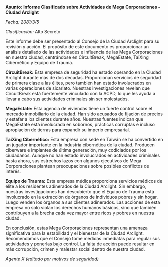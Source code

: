 **Asunto: Informe Clasificado sobre Actividades de Mega Corporaciones - Ciudad Arclight**

_Fecha: 2081/3/5_

_Clasificación:_ Alto Secreto

Este informe debe ser presentado al Consejo de la Ciudad Arclight para su revisión y acción. El propósito de este documento es proporcionar un análisis detallado de las actividades e influencia de las Mega Corporaciones en nuestra ciudad, centrándose en CircuitBreak, MegaEstate, TaiXing Cibernético y Equipo de Trauma.

**CircuitBreak:** Esta empresa de seguridad ha estado operando en la Ciudad Arclight durante más de dos décadas. Proporcionan servicios de seguridad de primera clase a las élites, pero también han estado involucrados en varias operaciones de sicariato. Nuestras investigaciones revelan que CircuitBreak está fuertemente vinculado con la ACPD, lo que les ayuda a llevar a cabo sus actividades criminales sin ser molestados.

**MegaEstate:** Esta agencia de viviendas tiene un fuerte control sobre el mercado inmobiliario de la ciudad. Han sido acusados de fijación de precios y estafar a los clientes durante años. Nuestras fuentes indican que MegaEstate está involucrada en sobornos, prácticas corruptas e incluso apropiación de tierras para expandir su imperio empresarial.

**TaiXing Cibernético:** Esta empresa con sede en Taiwán se ha convertido en un jugador importante en la industria cibernética de la ciudad. Producen ciberware e implantes de última generación, muy codiciados por los ciudadanos. Aunque no han estado involucrados en actividades criminales hasta ahora, sus estrechos lazos con algunos ejecutivos de Mega Corporaciones plantean preocupaciones sobre posibles conflictos de interés.

**Equipo de Trauma:** Esta empresa médica proporciona servicios médicos de élite a los residentes adinerados de la Ciudad Arclight. Sin embargo, nuestras investigaciones han descubierto que el Equipo de Trauma está involucrado en la extracción de órganos de individuos pobres y sin hogar. Luego venden los órganos a sus clientes adinerados. Las acciones de esta empresa no solo violan los derechos humanos básicos, sino que también contribuyen a la brecha cada vez mayor entre ricos y pobres en nuestra ciudad.

En conclusión, estas Mega Corporaciones representan una amenaza significativa para la estabilidad y el bienestar de la Ciudad Arclight. Recomendamos que el Consejo tome medidas inmediatas para regular sus actividades y ponerlas bajo control. La falta de acción puede resultar en más corrupción, crimen y malestar social dentro de nuestra ciudad.

_Agente X (editado por motivos de seguridad)_
